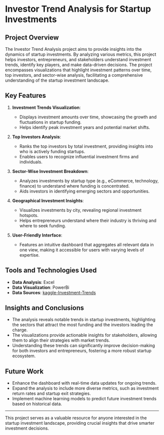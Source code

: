 # Investor Trend Analysis for Startup Investments

## Project Overview

The Investor Trend Analysis project aims to provide insights into the dynamics of startup investments. By analyzing various metrics, this project helps investors, entrepreneurs, and stakeholders understand investment trends, identify key players, and make data-driven decisions. The project encompasses visualizations that highlight investment patterns over time, top investors, and sector-wise analysis, facilitating a comprehensive understanding of the startup investment landscape.

## Key Features

1. **Investment Trends Visualization**:
   - Displays investment amounts over time, showcasing the growth and fluctuations in startup funding.
   - Helps identify peak investment years and potential market shifts.

2. **Top Investors Analysis**:
   - Ranks the top investors by total investment, providing insights into who is actively funding startups.
   - Enables users to recognize influential investment firms and individuals.

3. **Sector-Wise Investment Breakdown**:
   - Analyzes investments by startup type (e.g., eCommerce, technology, finance) to understand where funding is concentrated.
   - Aids investors in identifying emerging sectors and opportunities.

4. **Geographical Investment Insights**:
   - Visualizes investments by city, revealing regional investment hotspots.
   - Helps entrepreneurs understand where their industry is thriving and where to seek funding.

5. **User-Friendly Interface**:
   - Features an intuitive dashboard that aggregates all relevant data in one view, making it accessible for users with varying levels of expertise.

## Tools and Technologies Used

- **Data Analysis**: Excel
- **Data Visualization**: PowerBi
- **Data Sources**: [kaggle-Investment-Trends](https://www.kaggle.com/datasets/thedevastator/investment-trends-in-indian-startups)

## Insights and Conclusions

- The analysis reveals notable trends in startup investments, highlighting the sectors that attract the most funding and the investors leading the charge.
- The visualizations provide actionable insights for stakeholders, allowing them to align their strategies with market trends.
- Understanding these trends can significantly improve decision-making for both investors and entrepreneurs, fostering a more robust startup ecosystem.

## Future Work

- Enhance the dashboard with real-time data updates for ongoing trends.
- Expand the analysis to include more diverse metrics, such as investment return rates and startup exit strategies.
- Implement machine learning models to predict future investment trends based on historical data.

---

This project serves as a valuable resource for anyone interested in the startup investment landscape, providing crucial insights that drive smarter investment decisions.
